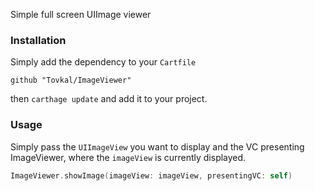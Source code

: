 Simple full screen UIImage viewer

### Installation

Simply add the dependency to your `Cartfile`

```
github "Tovkal/ImageViewer"
```

then `carthage update` and add it to your project.

### Usage

Simply pass the `UIImageView` you want to display and the VC presenting ImageViewer, where the `imageView` is currently displayed.

```Swift
ImageViewer.showImage(imageView: imageView, presentingVC: self)
```
